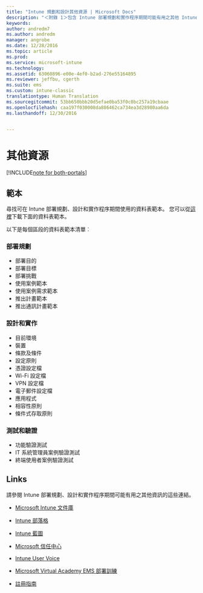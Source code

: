 ```yaml
---
title: "Intune 規劃和設計其他資源 | Microsoft Docs"
description: "＜附錄 1＞包含 Intune 部署規劃和實作程序期間可能有用之其他 Intune 資訊的連結。"
keywords: 
author: andredm7
ms.author: andredm
manager: angrobe
ms.date: 12/28/2016
ms.topic: article
ms.prod: 
ms.service: microsoft-intune
ms.technology: 
ms.assetid: 63060896-e00e-4ef0-b2ad-276e55164895
ms.reviewer: jeffbu, cgerth
ms.suite: ems
ms.custom: intune-classic
translationtype: Human Translation
ms.sourcegitcommit: 53bb650bbb20d5efae0ba53f0c0bc257a19cbaae
ms.openlocfilehash: caa197f030008da886462ca734ea3d28980aa6da
ms.lasthandoff: 12/30/2016


---
```


# <a name="additional-resources"></a>其他資源

[!INCLUDE[note for both-portals](../includes/note-for-both-portals.md)]

## <a name="templates"></a>範本

尋找可在 Intune 部署規劃、設計和實作程序期間使用的資料表範本。 您可以從[這裡](https://gallery.technet.microsoft.com/Intune-deployment-planning-fae156c2?redir=0)下載下面的資料表範本。

以下是每個區段的資料表範本清單︰

### <a name="deployment-planning"></a>部署規劃

- 部署目的
- 部署目標
- 部署挑戰
- 使用案例範本
- 使用案例需求範本
- 推出計畫範本
- 推出通訊計畫範本

### <a name="design-and-implementation"></a>設計和實作

- 目前環境
- 裝置
- 條款及條件
- 設定原則
- 憑證設定檔
- Wi-Fi 設定檔
- VPN 設定檔
- 電子郵件設定檔
- 應用程式
- 相容性原則
- 條件式存取原則

### <a name="test-and-validation"></a>測試和驗證

- 功能驗證測試
- IT 系統管理員案例驗證測試
- 終端使用者案例驗證測試

## <a name="links"></a>Links

請參閱 Intune 部署規劃、設計和實作程序期間可能有用之其他資訊的這些連結。

-   [Microsoft Intune 文件庫](https://docs.microsoft.com/intune/)

-   [Intune 部落格](https://blogs.technet.microsoft.com/enterprisemobility/)

-   [Intune 藍圖](https://www.microsoft.com/server-cloud/roadmap/)

-   [Microsoft 信任中心](http://www.microsoft.com/TrustCenter/default.aspx)

-   [Intune User Voice](http://microsoftintune.uservoice.com/)

-   [Microsoft Virtual Academy EMS 部署訓練](https://mva.microsoft.com/en-US/training-courses/deploying-microsoft-enterprise-mobility-suite-16408?l=wjq9vmwvD_5805996570)

-   [註冊指南](https://gallery.technet.microsoft.com/Intune-End-User-Enrollment-3a0c9b0c?WT.mc_id=Blog_Intune_General_PCIT)

